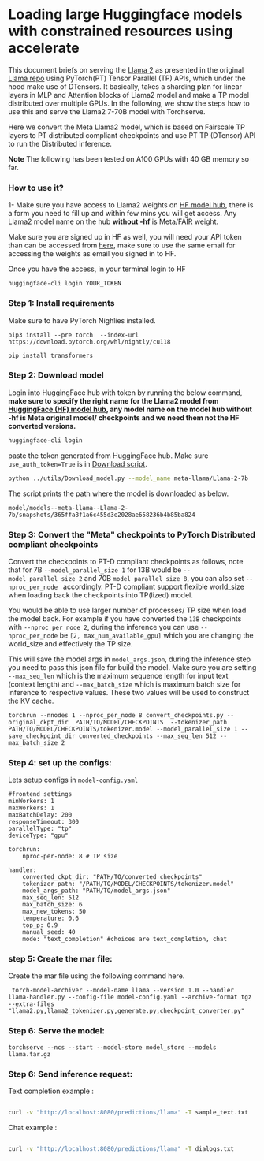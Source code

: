 # Loading large Huggingface models with constrained resources using accelerate

This document briefs on serving the [Llama 2](https://huggingface.co/meta-llama) as presented in the original [Llama repo](https://github.com/facebookresearch/llama/tree/main) using PyTorch(PT) Tensor Parallel (TP) APIs, which under the hood make use of DTensors. It basically, takes a sharding plan for linear layers in MLP and Attention blocks of Llama2 model and make a TP model distributed over multiple GPUs. In the following, we show the steps how to use this and serve the Llama2 7-70B model with Torchserve.

Here we convert the Meta Llama2 model, which is based on Fairscale TP layers to PT distributed compliant checkpoints and use PT TP (DTensor) API to run the Distributed inference.

**Note** The following has been tested on A100 GPUs with 40 GB memory so far.


### How to use it?


1- Make sure you have access to Llama2 weights on [HF model hub](https://huggingface.co/meta-llama), there is a form you need to fill up and within few mins you will get access. Any Llama2 model name on the hub **without -hf** is Meta/FAIR weight.

Make sure you are signed up in HF as well, you will need your API token than can be accessed from [here](https://huggingface.co/settings/tokens), make sure to use the same email for accessing the weights as email you signed in to HF.

Once you have the access, in your terminal login to HF

```
huggingface-cli login YOUR_TOKEN

```

### Step 1: Install requirements

Make sure to have PyTorch Nighlies installed.

```
pip3 install --pre torch  --index-url https://download.pytorch.org/whl/nightly/cu118

pip install transformers 

```

### Step 2: Download model

Login into HuggingFace hub with token by running the below command, **make sure to specify the right name for the Llama2 model from [HuggingFace (HF) model hub](https://huggingface.co/meta-llama), any model name on the model hub without -hf is Meta original model/ checkpoints and we need them not the HF converted versions.**



```bash
huggingface-cli login
```
paste the token generated from HuggingFace hub. Make sure `use_auth_token=True` is in [Download script](../utils/Download_model.py).

```bash
python ../utils/Download_model.py --model_name meta-llama/Llama-2-7b
```
The script prints the path where the model is downloaded as below.

`model/models--meta-llama--Llama-2-7b/snapshots/365ffa8f1a6c455d3e2028ae658236b4b85ba824`


### Step 3: Convert the "Meta" checkpoints to PyTorch Distributed compliant checkpoints

Convert the checkpoints to  PT-D compliant checkpoints as follows, note that for 7B `--model_parallel_size 1` for 13B would be `--model_parallel_size 2` and 70B `model_parallel_size 8`, you can also set `--nproc_per_node ` accordingly. PT-D compliant support flexible world_size when loading back the checkpoints into TP(lized) model. 

You would be able to use larger number of processes/ TP size when load the model back. For example if you have converted the `13B` checkpoints with `--nproc_per_node 2`, during the inference you can use `--nproc_per_node` be `[2, max_num_available_gpu]` which you are changing the world_size and effectively the TP size.


This will save the model args in `model_args.json`, during the inference step you need to pass this json file for build the model. Make sure you are setting  `--max_seq_len` which is the maximum sequence length for input text (context length) and `--max_batch_size` which is maximum batch size for inference to respective values. These two values will be used to construct the KV cache.

```
torchrun --nnodes 1 --nproc_per_node 8 convert_checkpoints.py --original_ckpt_dir  PATH/TO/MODEL/CHECKPOINTS  --tokenizer_path PATH/TO/MODEL/CHECKPOINTS/tokenizer.model --model_parallel_size 1 --save_checkpoint_dir converted_checkpoints --max_seq_len 512 --max_batch_size 2

```



### Step 4: set up the configs:

Lets setup configs in `model-config.yaml` 

```
#frontend settings
minWorkers: 1
maxWorkers: 1
maxBatchDelay: 200
responseTimeout: 300
parallelType: "tp"
deviceType: "gpu"

torchrun:
    nproc-per-node: 8 # TP size

handler:
    converted_ckpt_dir: "PATH/TO/converted_checkpoints"
    tokenizer_path: "/PATH/TO/MODEL/CHECKPOINTS/tokenizer.model"
    model_args_path: "PATH/TO/model_args.json"
    max_seq_len: 512
    max_batch_size: 6
    max_new_tokens: 50
    temperature: 0.6
    top_p: 0.9
    manual_seed: 40
    mode: "text_completion" #choices are text_completion, chat
```

### step 5: Create the mar file:
Create the mar file using the following command here. 

```
 torch-model-archiver --model-name llama --version 1.0 --handler llama-handler.py --config-file model-config.yaml --archive-format tgz --extra-files "llama2.py,llama2_tokenizer.py,generate.py,checkpoint_converter.py" 
```

### Step 6: Serve the model:

```
torchserve --ncs --start --model-store model_store --models llama.tar.gz

```

### Step 6: Send inference request:

Text completion example :


```bash

curl -v "http://localhost:8080/predictions/llama" -T sample_text.txt

```


Chat example :


```bash

curl -v "http://localhost:8080/predictions/llama" -T dialogs.txt

```